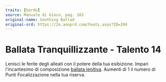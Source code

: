 ```yaml
---
traits: [bardo]
source: Manuale di Gioco, pag. 103
original-name: Soothing Ballad
original-srd: https://2e.aonprd.com/Feats.aspx?ID=204
---
```


# Ballata Tranquillizzante - Talento 14

Lenisci le ferite degli alleati con il potere della tua esibizione. Impari
l'incantesimo di composizione [ballata lenitiva](/incantesimi/ballata-lenitiva).
Aumenti di 1 il numero di Punti Focalizzazione nella tua riserva.
